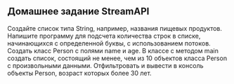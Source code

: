 ## Домашнее задание StreamAPI



Создайте список типа String, например, названия пищевых продуктов. Напишите программу для подсчета количества строк в списке, начинающихся с определенной буквы, 
с использованием потоков.
Создать класс Person с полями name и age. В классе с методом main создать список, состоящий не менее, чем из 10 объектов класса Person 
с произвольными данными. Отфильтровать и вывести в консоль объекты Person, возраст которых более 30 лет.
